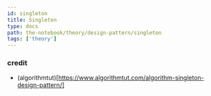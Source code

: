 ```yaml
---
id: singleton
title: Singleton
type: docs
path: the-notebook/theory/design-pattern/singleton
tags: ['theory']
---
```


### credit
- (algorithmtut)[https://www.algorithmtut.com/algorithm-singleton-design-pattern/]
